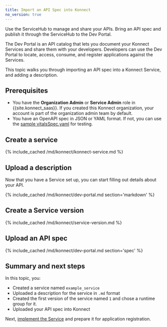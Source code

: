 ```yaml
---
title: Import an API Spec into Konnect
no_version: true
---
```


Use the ServiceHub to manage and share your APIs. Bring an API spec and publish
it through the ServiceHub to the Dev Portal.

The Dev Portal is an API catalog that lets you document your Konnect Services
and share them with your developers. Developers can use the Dev Portal to
locate, access, consume, and register applications against the Services.

This topic walks you through importing an API spec into a Konnect Service,
and adding a description.

## Prerequisites
* You have the **Organization Admin** or **Service Admin** role in
{{site.konnect_saas}}. If you created this Konnect organization, your account
is part of the organization admin team by default.
* You have an OpenAPI spec in JSON or YAML format. If not, you can use the
[sample vitalsSpec.yaml](/konnect/vitalsSpec.yaml) for testing.

## Create a service

{% include_cached /md/konnect/konnect-service.md %}

## Upload a description

Now that you have a Service set up, you can start filling out details about your
API.

{% include_cached /md/konnect/dev-portal.md section='markdown' %}

## Create a Service version

{% include_cached /md/konnect/service-version.md %}

## Upload an API spec

{% include_cached /md/konnect/dev-portal.md section='spec' %}

## Summary and next steps

In this topic, you:
* Created a service named `example_service`
* Uploaded a description for the service in `.md` format
* Created the first version of the service named `1` and chose a runtime group for it.
* Uploaded your API spec into Konnect

Next, [implement the Service](/konnect/getting-started/spec/implement) and prepare it for application registration.
